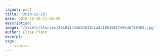 ```yaml
---
layout: post
title: "2018-12-16"
date: 2018-12-16 11:38:20
description: 
image: "/assets/stories/201812/3a62d643b2a2a1953081fe9ddbf89462.jpg"
author: Elise Plain
excerpt: 
tags: 
  - stories
---
```



<p></p>
